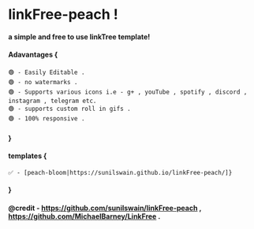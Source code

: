 # linkFree-peach !

#### a simple and free to use linkTree template! 

#### Adavantages {
    🟢 - Easily Editable .
    🟢 - no watermarks .
    🟢 - Supports various icons i.e - g+ , youTube , spotify , discord , instagram , telegram etc.
    🟢 - supports custom roll in gifs .
    🟢 - 100% responsive .
####  }

#### templates {
    ✅ - [peach-bloom|https://sunilswain.github.io/linkFree-peach/]}
####   }
#### @credit - https://github.com/sunilswain/linkFree-peach , https://github.com/MichaelBarney/LinkFree .
